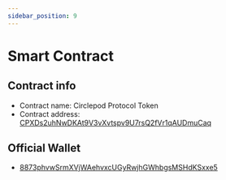 ```yaml
---
sidebar_position: 9
---
```


# Smart Contract

## Contract info
- Contract name: Circlepod Protocol Token
- Contract address: [CPXDs2uhNwDKAt9V3vXvtspv9U7rsQ2fVr1qAUDmuCaq](https://solscan.io/token/CPXDs2uhNwDKAt9V3vXvtspv9U7rsQ2fVr1qAUDmuCaq)


## Official Wallet

- [8873phvwSrmXVjWAehvxcUGyRwjhGWhbgsMSHdKSxxe5](https://solscan.io/account/8873phvwSrmXVjWAehvxcUGyRwjhGWhbgsMSHdKSxxe5)